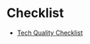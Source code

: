 # Checklist

* [Tech Quality Checklist](https://github.com/vanakenm/checklist/blob/master/quality-checklist.md)
